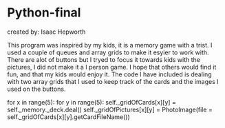 # Python-final
created by: Isaac Hepworth

This program was inspired by my kids, it is a memory game with a trist.  I used a couple of queues and array grids to make it esyier to work with. There are alot of buttons but I tryed to focus it towards kids with the pictures, I did not make it a I person game. I hope that others would find it fun, and that my kids would enjoy it. The code I have included is dealing with two array grids that I used to keep track of the cards and the images I used on the buttons.

for x in range(5):
			for y in range(5):
				self._gridOfCards[x][y] = self._memory._deck.deal()
				self._gridOfPictures[x][y] = PhotoImage(file = self._gridOfCards[x][y].getCardFileName())
